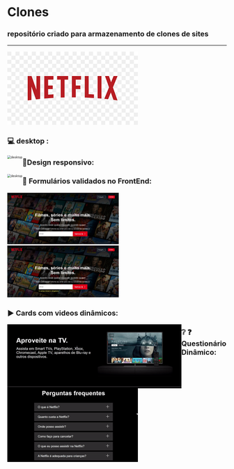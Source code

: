
# Clones

### repositório criado para armazenamento de clones de sites
---
![Logo Netflix](.\readme\netflix-logo.png)

### :computer: desktop  :

<img src="./readme/page-desktop.gif" alt="desktop" style="zoom: 50%; float: left;" >



### :vibration_mode:Design responsivo:

<img src="./readme/responsive.gif" alt="desktop" style="zoom:50%; float: left;" >





### :newspaper: Formulários validados no FrontEnd:

<img src="./readme/novalidate.jpeg" alt="Form no validation" style="zoom: 25%;" >
<br>
<img src="./readme/validate.jpeg" alt="Form validation" style="zoom:25%;" >





### :arrow_forward: Cards com videos dinâmicos:

<img src="./readme/card-video.gif" alt="card-video" style="zoom:50%; float: left;" >





### :grey_question: :question: Questionário Dinâmico:

<img src="./readme/questionario.gif" alt="questionario-gif" style="zoom:50%; float: left;" >
